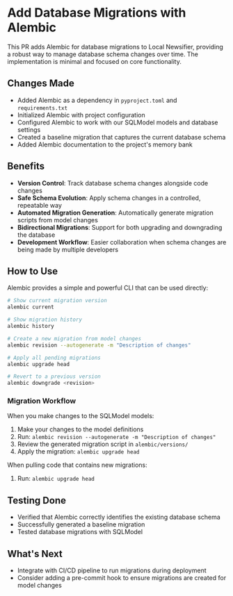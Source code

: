 # Add Database Migrations with Alembic

This PR adds Alembic for database migrations to Local Newsifier, providing a robust way to manage database schema changes over time. The implementation is minimal and focused on core functionality.

## Changes Made

- Added Alembic as a dependency in `pyproject.toml` and `requirements.txt`
- Initialized Alembic with project configuration
- Configured Alembic to work with our SQLModel models and database settings
- Created a baseline migration that captures the current database schema
- Added Alembic documentation to the project's memory bank

## Benefits

- **Version Control**: Track database schema changes alongside code changes
- **Safe Schema Evolution**: Apply schema changes in a controlled, repeatable way
- **Automated Migration Generation**: Automatically generate migration scripts from model changes
- **Bidirectional Migrations**: Support for both upgrading and downgrading the database
- **Development Workflow**: Easier collaboration when schema changes are being made by multiple developers

## How to Use

Alembic provides a simple and powerful CLI that can be used directly:

```bash
# Show current migration version
alembic current

# Show migration history
alembic history

# Create a new migration from model changes
alembic revision --autogenerate -m "Description of changes"

# Apply all pending migrations
alembic upgrade head

# Revert to a previous version
alembic downgrade <revision>
```

### Migration Workflow

When you make changes to the SQLModel models:

1. Make your changes to the model definitions
2. Run: `alembic revision --autogenerate -m "Description of changes"`
3. Review the generated migration script in `alembic/versions/`
4. Apply the migration: `alembic upgrade head`

When pulling code that contains new migrations:

1. Run: `alembic upgrade head`

## Testing Done

- Verified that Alembic correctly identifies the existing database schema
- Successfully generated a baseline migration
- Tested database migrations with SQLModel

## What's Next

- Integrate with CI/CD pipeline to run migrations during deployment
- Consider adding a pre-commit hook to ensure migrations are created for model changes
